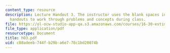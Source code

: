 ```yaml
---
content_type: resource
description: Lecture Handout 3. The instructor uses the blank spaces in these lecture
  handouts to work through problems and concepts during class.
file: https://ol-ocw-studio-app-qa.s3.amazonaws.com/courses/16-30-estimation-and-control-of-aerospace-systems-spring-2004/c08adeeb744fb29ba6e778c1bd20074b_hO3.pdf
file_type: application/pdf
resourcetype: Document
title: hO3.pdf
uid: c08adeeb-744f-b29b-a6e7-78c1bd20074b
---
```

